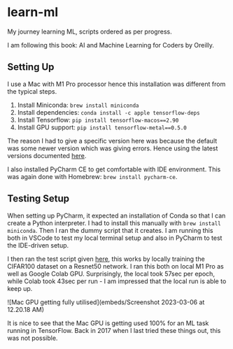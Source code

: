 # learn-ml
My journey learning ML, scripts ordered as per progress.

I am following this book: AI and Machine Learning for Coders by Oreilly.

## Setting Up

I use a Mac with M1 Pro processor hence this installation was different from the typical steps.

1. Install Miniconda: `brew install miniconda`
2. Install dependencies: `conda install -c apple tensorflow-deps`
3. Install Tensorflow: `pip install tensorflow-macos==2.90`
4. Install GPU support: `pip install tensorflow-metal==0.5.0`

The reason I had to give a specific version here was because the default was some newer version which was giving errors. Hence using the latest versions documented [here](https://developer.apple.com/metal/tensorflow-plugin/).

I also installed PyCharm CE to get comfortable with IDE environment. This was again done with Homebrew: `brew install pycharm-ce`.

## Testing Setup

When setting up PyCharm, it expected an installation of Conda so that I can create a Python interpreter. I had to install this manually with `brew install miniconda`. Then I ran the dummy script that it creates. I am running this both in VSCode to test my local terminal setup and also in PyCharm to test the IDE-driven setup.

I then ran the test script given [here](https://developer.apple.com/metal/tensorflow-plugin/), this works by locally training the CIFAR100 dataset on a Resnet50 network. I ran this both on local M1 Pro as well as Google Colab GPU. Surprisingly, the local took 57sec per epoch, while Colab took 43sec per run - I am impressed that the local run is able to keep up.

![Mac GPU getting fully utilised](embeds/Screenshot 2023-03-06 at 12.20.18 AM)

It is nice to see that the Mac GPU is getting used 100% for an ML task running in TensorFlow. Back in 2017 when I last tried these things out, this was not possible.